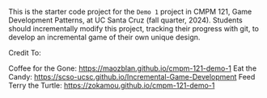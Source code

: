This is the starter code project for the `Demo 1` project in CMPM 121, Game Development Patterns, at UC Santa Cruz (fall quarter, 2024). Students should incrementally modify this project, tracking their progress with git, to develop an incremental game of their own unique design.

Credit To:

Coffee for the Gone: https://maozblan.github.io/cmpm-121-demo-1
Eat the Candy: https://scso-ucsc.github.io/Incremental-Game-Development
Feed Terry the Turtle: https://zokamou.github.io/cmpm-121-demo-1
